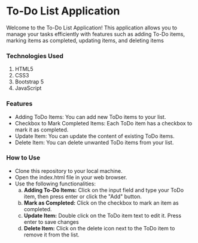 <h1>To-Do List Application</h1>
<p>Welcome to the To-Do List Application! This application allows you to manage your tasks efficiently with features such as adding To-Do items, marking items as completed, updating items, and deleting items</p>

<h3>Technologies Used</h3>
   <ol type="1">
       <li>HTML5</li>
       <li>CSS3</li>
       <li>Bootstrap 5</li>
       <li>JavaScript</li>
   </ol>

<h3>Features</h3>
   <ul>
     <li>Adding ToDo Items: You can add new ToDo items to your list.</li>
     <li>Checkbox to Mark Completed Items: Each ToDo item has a checkbox to mark it as completed.</li>
     <li>Update Item: You can update the content of existing ToDo items.</li>
     <li>Delete Item: You can delete unwanted ToDo items from your list.</li>
   </ul>

<h3>How to Use</h3>
   <ul>
      <li>Clone this repository to your local machine.</li>
      <li>Open the index.html file in your web browser.</li>
      <li>Use the following functionalities:
            <ol type="a">
                <li><b>Adding To-Do Items:</b> 
                  Click on the input field and type your ToDo item, then press enter or click the "Add" button.
                </li>
                <li><b>Mark as Completed:</b> Click on the checkbox to mark an item as completed.</li>
                <li><b>Update Item:</b> Double click on the ToDo item text to edit it. Press enter to save changes</li>
                <li><b>Delete Item:</b> Click on the delete icon next to the ToDo item to remove it from the list.</li>
            </ol>
      </li>
   </ul>

